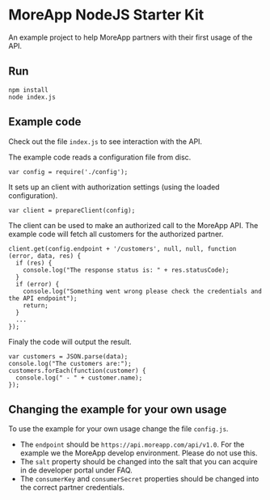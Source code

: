 # MoreApp NodeJS Starter Kit

An example project to help MoreApp partners with their first usage of the API.

## Run

```
npm install
node index.js 
```

## Example code

Check out the file `index.js` to see interaction with the API.

The example code reads a configuration file from disc.

```
var config = require('./config');
```

It sets up an client with authorization settings (using the loaded configuration).

```
var client = prepareClient(config);
```

The client can be used to make an authorized call to the MoreApp API. The example code will fetch all customers for the authorized partner.

```
client.get(config.endpoint + '/customers', null, null, function (error, data, res) {
  if (res) {
    console.log("The response status is: " + res.statusCode);
  }
  if (error) {
    console.log("Something went wrong please check the credentials and the API endpoint");
    return;
  }
  ...
});
```

Finaly the code will output the result.

```
var customers = JSON.parse(data);
console.log("The customers are:");
customers.forEach(function(customer) {
  console.log(" - " + customer.name);
});
```

## Changing the example for your own usage

To use the example for your own usage change the file `config.js`.

- The `endpoint` should be `https://api.moreapp.com/api/v1.0`. For the example we the MoreApp develop environment. Please do not use this.  
- The `salt` property should be changed into the salt that you can acquire in de developer portal under FAQ. 
- The `consumerKey` and `consumerSecret` properties should be changed into the correct partner credentials.

